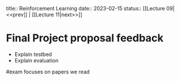 title:: Reinforcement Learning
date:: 2023-02-15
status:: 
[[Lecture 09|<<prev]] | [[Lecture 11|next>>]]

# Final Project proposal feedback
- Explain testbed
- Explain evaluation

 #exam focuses on papers we read
  
